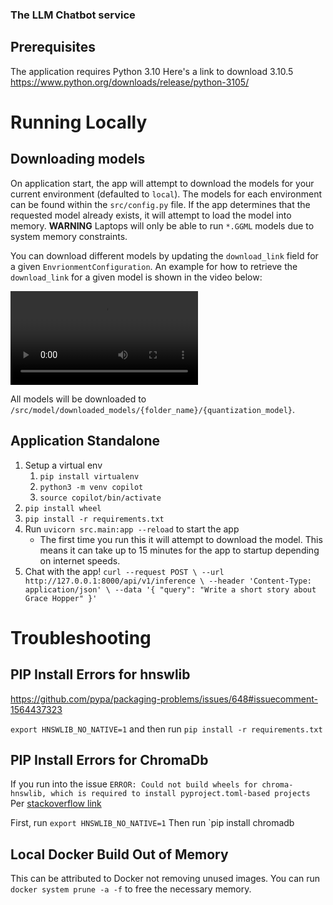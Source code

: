 ### The LLM Chatbot service

## Prerequisites
The application requires Python 3.10
Here's a link to download 3.10.5 https://www.python.org/downloads/release/python-3105/

# Running Locally

## Downloading models

On application start, the app will attempt to download the models for your current environment (defaulted to `local`). The models for each environment can be found within the `src/config.py` file. If the app determines that the requested model already exists, it will attempt to load the model into memory. **WARNING** Laptops will only be able to run `*.GGML` models due to system memory constraints.

You can download different models by updating the `download_link` field for a given `EnvrionmentConfiguration`. An example for how to retrieve the `download_link` for a given model is shown in the video below:

![download_link_example](ReadMe_Model_URL_Example.mov)

All models will be downloaded to `/src/model/downloaded_models/{folder_name}/{quantization_model}`.

## Application Standalone

1. Setup a virtual env
   1. `pip install virtualenv`
   2. `python3 -m venv copilot`
   3. `source copilot/bin/activate`
2. `pip install wheel`
3. `pip install -r requirements.txt`
4. Run `uvicorn src.main:app --reload` to start the app
   * The first time you run this it will attempt to download the model. This means it can take up to 15 minutes for the app to startup depending on internet speeds.
5. Chat with the app! `curl --request POST \
  --url http://127.0.0.1:8000/api/v1/inference \
  --header 'Content-Type: application/json' \
  --data '{
	"query": "Write a short story about Grace Hopper"
}'`
# Troubleshooting

## PIP Install Errors for hnswlib

https://github.com/pypa/packaging-problems/issues/648#issuecomment-1564437323

`export HNSWLIB_NO_NATIVE=1` and then run `pip install -r requirements.txt`


## PIP Install Errors for ChromaDb

If you run into the issue
`ERROR: Could not build wheels for chroma-hnswlib, which is required to install pyproject.toml-based projects`
Per [stackoverflow link](https://stackoverflow.com/questions/73969269/error-could-not-build-wheels-for-hnswlib-which-is-required-to-install-pyprojec)

First, run `export HNSWLIB_NO_NATIVE=1`
Then run `pip install chromadb

## Local Docker Build Out of Memory

This can be attributed to Docker not removing unused images. You can run `docker system prune -a -f` to free the necessary memory.
